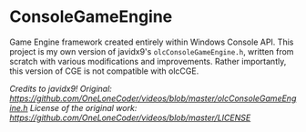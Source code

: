 # ConsoleGameEngine
Game Engine framework created entirely within Windows Console API. This project is my own version of javidx9's `olcConsoleGameEngine.h`, written from scratch with various modifications and improvements. Rather importantly, this version of CGE is not compatible with olcCGE.

*Credits to javidx9!*
*Original: https://github.com/OneLoneCoder/videos/blob/master/olcConsoleGameEngine.h*
*License of the original work: https://github.com/OneLoneCoder/videos/blob/master/LICENSE*
